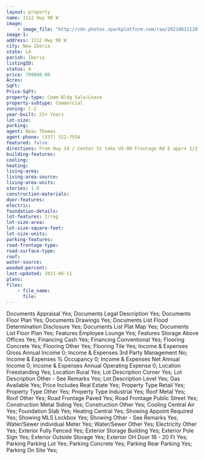 ```yaml
---
layout: property
name: 1112 Hwy 90 W 
image:
    - image_file: "http://cdn.photos.sparkplatform.com/raa/20210611120711033407000000.jpg"
image-1:
address: 1112 Hwy 90 W 
city: New Iberia
state: LA
parish: Iberia
listingID: 
status: A
price: 799000.00
Acres: 
SqFt: 
Price-SqFt: 
property-type: Comm Bldg Sale/Lease
property-subtype: Commercial
zoning: C-2
year-built: 21+ Years
lot-size: 
parking: 
agent: Beau Thomas
agent-phone: (337) 522-7554
featured: false
directions: From Hwy 14 / Center St take US-90 Frontage Rd E apprx 1/2 mile on right.  Located across Arceneaux Ford on Hwy. 90
building-features: 
cooling: 
heating: 
living-area: 
living-area-source: 
living-area-units: 
stories: 1.0
construction-materials: 
door-features: 
electric: 
foundation-details: 
lot-features: Irreg
lot-size-area: 
lot-size-square-feet: 
lot-size-units: 
parking-features: 
road-frontage-type: 
road-surface-type: 
roof: 
water-source: 
wooded-percent: 
last-updated: 2021-06-11
plans: 
files:
    - file_name:
      file:
---
```

Documents	Appraisal	Yes;
Documents	Legal Description	Yes;
Documents	Floor Plan	Yes;
Documents	Drawings	Yes;
Documents List	Flood Determination Disclosure	Yes;
Documents List	Plat Map	Yes;
Documents List	Floor Plan	Yes;
Features	Employee Lounge	Yes;
Features	Storage Above Offices	Yes;
Financing	Cash	Yes;
Financing	Conventional	Yes;
Flooring	Concrete	Yes;
Flooring	Other	Yes;
Flooring	Tile	Yes;
Income & Expenses	Gross Annual Income	0;
Income & Expenses	3rd Party Management	No;
Income & Expenses	% Occupancy	0;
Income & Expenses	Net Annual Income	0;
Income & Expenses	Annual Operating Expense	0;
Location	Freestanding	Yes;
Location	Rural	Yes;
Lot Description	Corner	Yes;
Lot Description	Other - See Remarks	Yes;
Lot Description	Level	Yes;
Gas	Available	Yes;
Price Includes	Real Estate	Yes;
Property Type	Retail	Yes;
Property Type	Other	Yes;
Property Type	Industrial	Yes;
Roof	Metal	Yes;
Roof	Other	Yes;
Road Frontage	Paved	Yes;
Road Frontage	Public Street	Yes;
Construction	Metal Siding	Yes;
Construction	Other	Yes;
Cooling	Central Air	Yes;
Foundation	Slab	Yes;
Heating	Central	Yes;
Showing	Appoint Required	Yes;
Showing	MLS Lockbox	Yes;
Showing	Other - See Remarks	Yes;
Water/Sewer	individual Meter	Yes;
Water/Sewer	Other	Yes;
Electricity	Other	Yes;
Exterior	Fully Fenced	Yes;
Exterior	Storage Building	Yes;
Exterior	Pole Sign	Yes;
Exterior	Outside Storage	Yes;
Exterior	OH Door 16 - 20 Ft	Yes;
Parking	Parking Lot	Yes;
Parking	Concrete	Yes;
Parking	Rear Parking	Yes;
Parking	On Site	Yes;

